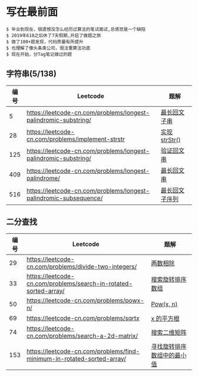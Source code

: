 # 写在最前面

```
$ 毕业到现在，很遗憾没怎么经历过算法的笔试面试,总感觉是一个缺陷
$ 2019年618之后休了7天假期,开启了做题之旅
$ 做了100+题发现，代码质量有所提升
$ 也理解了像头条类公司，很注重算法功底
$ 现在开始，分Tag笔记做过的题
```


## 字符串(5/138)

编号  | Leetcode | 题解
------------ | ------------ | -------------
5     |https://leetcode-cn.com/problems/longest-palindromic-substring/      | [最长回文子串](./string/5.最长回文子串)
28    |https://leetcode-cn.com/problems/implement-strstr   | [实现 strStr()](./string/28.实现strStr())
125   |https://leetcode-cn.com/problems/longest-palindromic-substring/      | [验证回文串](./string/125.验证回文串)
409   |https://leetcode-cn.com/problems/longest-palindrome/      | [最长回文串](./string/409.最长回文串)
516   |https://leetcode-cn.com/problems/longest-palindromic-subsequence/   |  [最长回文子序列](./string/516.最长回文子序列)


## 二分查找
编号  | Leetcode | 题解
------------ | ------------ | -------------
29     |https://leetcode-cn.com/problems/divide-two-integers/      | [两数相除](./binary_search/29.两数相除)
33     |https://leetcode-cn.com/problems/search-in-rotated-sorted-array/      | [搜索旋转排序数组](./binary_search/33.搜索旋转排序数组)
50     |https://leetcode-cn.com/problems/powx-n/      | [Pow(x, n)](./binary_search/50.Pow(x,n))
69     |https://leetcode-cn.com/problems/sqrtx        | [x 的平方根](./binary_search/69.x的平方根)
74     |https://leetcode-cn.com/problems/search-a-2d-matrix/        | [搜索二维矩阵](./binary_search/74.搜索二维矩阵)
153    |https://leetcode-cn.com/problems/find-minimum-in-rotated-sorted-array/  |    [寻找旋转排序数组中的最小值](./binary_search/153.寻找旋转排序数组中的最小值)






